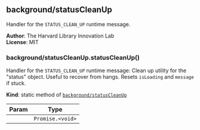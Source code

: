 <a name="module_background/statusCleanUp"></a>

## background/statusCleanUp
Handler for the `STATUS_CLEAN_UP` runtime message.

**Author**: The Harvard Library Innovation Lab  
**License**: MIT  
<a name="module_background/statusCleanUp.statusCleanUp"></a>

### background/statusCleanUp.statusCleanUp()
Handler for the `STATUS_CLEAN_UP` runtime message: 
Clean up utility for the "status" object. Useful to recover from hangs.
Resets `isLoading` and `message` if stuck.

**Kind**: static method of [<code>background/statusCleanUp</code>](#module_background/statusCleanUp)  

| Param | Type |
| --- | --- |
|  | <code>Promise.&lt;void&gt;</code> | 

